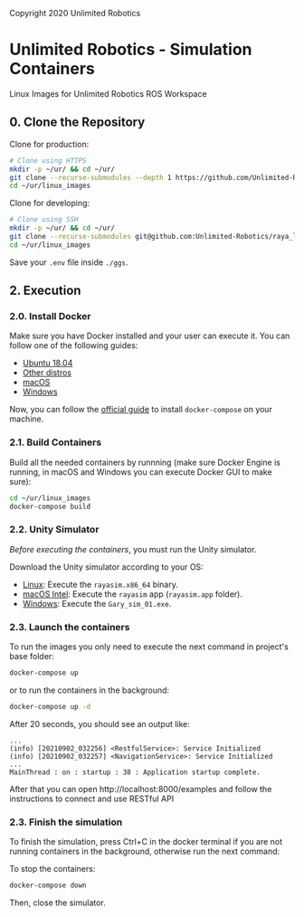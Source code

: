 Copyright 2020 Unlimited Robotics

# Unlimited Robotics - Simulation Containers

Linux Images for Unlimited Robotics ROS Workspace

## 0. Clone the Repository

Clone for production:

``` bash
# Clone using HTTPS
mkdir -p ~/ur/ && cd ~/ur/
git clone --recurse-submodules --depth 1 https://github.com/Unlimited-Robotics/raya_linux_images ./linux_images/
cd ~/ur/linux_images
```

Clone for developing:

``` bash
# Clone using SSH
mkdir -p ~/ur/ && cd ~/ur/
git clone --recurse-submodules git@github.com:Unlimited-Robotics/raya_linux_images.git ./linux_images/
cd ~/ur/linux_images
```

Save your `.env` file inside `./ggs`.

## 2. Execution

### 2.0. Install Docker

Make sure you have Docker installed and your user can execute it. You can follow one of the following guides:

* [Ubuntu 18.04](https://www.digitalocean.com/community/tutorials/how-to-install-and-use-docker-on-ubuntu-18-04)
* [Other distros](https://docs.docker.com/engine/install/)
* [macOS](https://docs.docker.com/desktop/mac/install/)
* [Windows](https://docs.docker.com/desktop/windows/install/)

Now, you can follow the [official guide](https://docs.docker.com/compose/install/) to install `docker-compose` on your machine. 

### 2.1. Build Containers

Build all the needed containers by runnning (make sure Docker Engine is running, in macOS and Windows you can execute Docker GUI to make sure):

``` bash
cd ~/ur/linux_images
docker-compose build
```

### 2.2. Unity Simulator

*Before executing the containers*, you must run the Unity simulator.

Download the Unity simulator according to your OS:

* [Linux](https://drive.google.com/file/d/1R0kcV06UKXO49pE3syu2-B26BNrcSpSO/view?usp=sharing): Execute the `rayasim.x86_64` binary.
* [macOS Intel](): Execute the `rayasim` app (`rayasim.app` folder).
* [Windows](): Execute the `Gary_sim_01.exe`.

### 2.3. Launch the containers

To run the images you only need to execute the next command in project's base folder:

```bash
docker-compose up
```

or to run the containers in the background:
```bash
docker-compose up -d
```

After 20 seconds, you should see an output like:

```
...
(info) [20210902_032256] <RestfulService>: Service Initialized
(info) [20210902_032257] <NavigationService>: Service Initialized
...
MainThread : on : startup : 38 : Application startup complete.
```

After that you can open http://localhost:8000/examples and follow the instructions to connect and use RESTful API

### 2.3. Finish the simulation

To finish the simulation, press Ctrl+C in the docker terminal if you are not running containers in the background, otherwise run the next command:

To stop the containers:

```bash
docker-compose down
```

Then, close the simulator.
